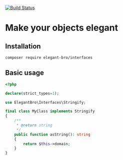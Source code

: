 [![Build Status](https://travis-ci.com/elegant-bro/interfaces.svg?branch=master)](https://travis-ci.com/elegant-bro/interfaces)
# Make your objects elegant

## Installation

```
composer require elegant-bro/interfaces
```

## Basic usage 

```php
<?php

declare(strict_types=1);

use ElegantBro\Interfaces\Stringify;

final class MyClass implements Stringify
{
    /**
     * @return string
     */
    public function asString(): string
    {
        return $this->domain;
    }
}
```
